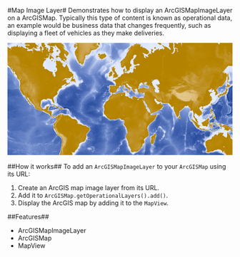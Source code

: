 #Map Image Layer#
Demonstrates how to display an ArcGISMapImageLayer on a ArcGISMap. Typically this type of content is known as operational data, an example would be business data that changes frequently, such as displaying a fleet of vehicles as they make deliveries.

![](MapImageLayer.png)

##How it works##
To add an `ArcGISMapImageLayer` to your `ArcGISMap` using its URL:

1. Create an ArcGIS map image layer from its URL.
2. Add it to `ArcGISMap.getOperationalLayers().add()`.
3. Display the ArcGIS map by adding it to the `MapView`.

##Features##
- ArcGISMapImageLayer
- ArcGISMap
- MapView
